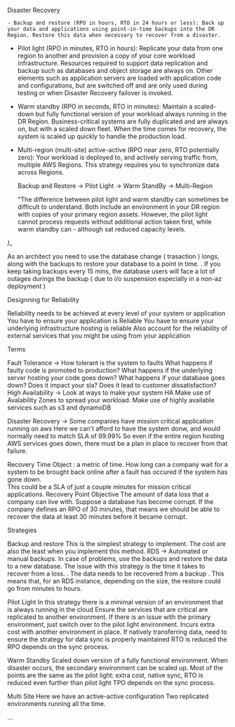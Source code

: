 Disaster Recovery

    - Backup and restore (RPO in hours, RTO in 24 hours or less): Back up your data and applications using point-in-time backups into the DR Region. Restore this data when necessary to recover from a disaster.

- Pilot light (RPO in minutes, RTO in hours): Replicate your data from one region to another and provision a copy of your core workload infrastructure. Resources required to support data replication and backup such as databases and object storage are always on. Other elements such as application servers are loaded with application code and configurations, but are switched off and are only used during testing or when Disaster Recovery failover is invoked.

- Warm standby (RPO in seconds, RTO in minutes): Maintain a scaled-down but fully functional version of your workload always running in the DR Region. Business-critical systems are fully duplicated and are always on, but with a scaled down fleet. When the time comes for recovery, the system is scaled up quickly to handle the production load.

- Multi-region (multi-site) active-active (RPO near zero, RTO potentially zero): Your workload is deployed to, and actively serving traffic from, multiple AWS Regions. This strategy requires you to synchronize data across Regions.

    Backup and Restore -> Pilot Light -> Warm StandBy -> Multi-Region

    "The difference between pilot light and warm standby can sometimes be difficult to understand. Both include an environment in your DR region with copies of your primary region assets.  However, the pilot light cannot process requests without additional action taken first, while warm standby can - although sat reduced capacity levels.

_)__

As an architect you need to use the database change ( trasaction ) longs, along with the backups to restore your database to a point in time. .
If you keep taking backups every 15 mins, the database users will face a lot of outages durings the backup ( due to i/o suspension especially in a non-az deployment )

Designning for Reliability

 Reliability needs to be achieved at every level of your system or application
 You have to ensure your application is Reliable
 You have to ensure your underlying infrastructure hosting is reliable
 Also account for the reliability of external services that you might be using from your application

 Terms

  Fault Tolerance -> How tolerant is the system to faults
   What happens if faulty code is promoted to production?
   What happens if the underlying server hosting your code goes down?
   What happens if your database goes down?
   Does it impact your sla?
   Does it lead to customer dissatisfaction?
  High Availability -> Look at ways to make your system HA
   Make use of Avalability Zones to spread your workload.
   Make use of highly available services such as s3 and dynamoDB

  Disaster Recovery -> Some companies have mission critical application running on aws
   Here we can't afford to have the system donw, and would normally need to match SLA of 99.99%
   So even if the entire region hosting AWS services goes down, there must be a plan in place to recover from that failure.

  Recovery Time Object :  a metric of time.
   How long can a company wait for a system to be brought back online after a fault has occured if the system has gone down.  
   This could be a SLA of just a couple minutes for mission critical applications.
  Recovery Point Objective
   The amount of data loss that a company can live with. Suppose a database has become corrupt. If the company defines an RPO of 30 minutes, that means we should be able to recover the data at least 30 minutes before it became corrupt.

 Strategies

  Backup and restore
   This is the simplest strategy to implement.
   The cost are also the least when you implement this method.
    RDS -> Automated or manual backups.
   In case of problems, use the backups and restore the data to a new database.
   The issue with this strategy is the time it takes to recover from a loss.
    . The data needs to be recovered from a backup
    . This means that, for an RDS instance, depending on the size, the restore could go from minutes to hours.

  Pilot Light
   In this strategy there is a minimal version of an environment that is always running in the cloud
   Ensure the services that are critical are replicated to another environment.
   If there is an issue with the primary environment, just switch over to the pilot light environment.
   Incurs extra cost with another environment in place.
   If natively transferring data, need to ensure the strategy for data sync is properly maintained
   RTO is reduced
   the RPO depends on the sync process.

  Warm Standby
   Scaled down version of a fully functional environment.
   When disaster occurs, the secondary environment can be scaled up.
   Most of the points are the same as the pilot light:
    extra cost,
    native sync,
    RTO is reduced even further than pilot light
    TPO depends on the sync process.

  Multi Site
   Here we have an active-active configuration
   Two replicated environments running all the time.

...
